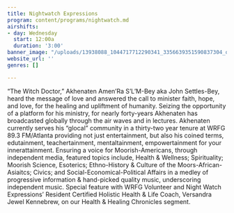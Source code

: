 ```yaml
---
title: Nightwatch Expressions
program: content/programs/nightwatch.md
airshifts:
- day: Wednesday
  start: 12:00a
  duration: '3:00'
banner_image: "/uploads/13938088_1044717712290341_3356639351590837304_o-600x338.jpg"
website_url: ''
genres: []

---
```

“The Witch Doctor,” Akhenaten Amen’Ra S’L’M-Bey aka John Settles-Bey, heard the message of love and answered the call to minister faith, hope, and love, for the healing and upliftment of humanity. Seizing the opportunity of a platform for his ministry, for nearly forty-years Akhenaten has broadcasted globally through the air waves and in lectures. Akhenaten currently serves his “glocal” community in a thirty-two year tenure at WRFG 89.3 FM/Atlanta providing not just entertainment, but also his coined terms, edutainment, teachertainment, mentaltainment, empowertainment for your innerattainment. Ensuring a voice for Moorish-Americans, through independent media, featured topics include, Health & Wellness; Spirituality; Moorish Science, Esoterics; Ethno-History & Culture of the Moors-African-Asiaitcs; Civics; and Social-Economical-Political Affairs in a medley of progressive information & hand-picked quality music, underscoring independent music. Special feature with WRFG Volunteer and Night Watch Expressions’ Resident Certified Holistic Health & Life Coach, Versandra Jewel Kennebrew, on our Health & Healing Chronicles segment.